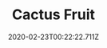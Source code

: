 ---
templateKey: blog-post
featuredpost: false
date: 2020-02-23T00:22:22.711Z
title: Cactus Fruit
description: The sweet fruit of the prickly pear cactus.
type: Fruit
sellPrice: 75
energy: 75
health: 33
featuredimage: /img/Cactus_Fruit.png
tags:
  - indoors
  - Sam
  - Pam
  - Linus
  - jelly
  - The Desert
  - Exotic Foraging Bundle
  - wine
---